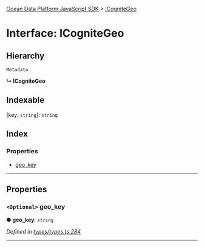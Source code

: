 [Ocean Data Platform JavaScript SDK](../README.md) > [ICogniteGeo](../interfaces/icognitegeo.md)

# Interface: ICogniteGeo

## Hierarchy

 `Metadata`

**↳ ICogniteGeo**

## Indexable

\[key: `string`\]:&nbsp;`string`
## Index

### Properties

* [geo_key](icognitegeo.md#geo_key)

---

## Properties

<a id="geo_key"></a>

### `<Optional>` geo_key

**● geo_key**: *`string`*

*Defined in [types/types.ts:284](https://github.com/C4IROcean/ODP-sdk-js/blob/cee227f/source/types/types.ts#L284)*

___

